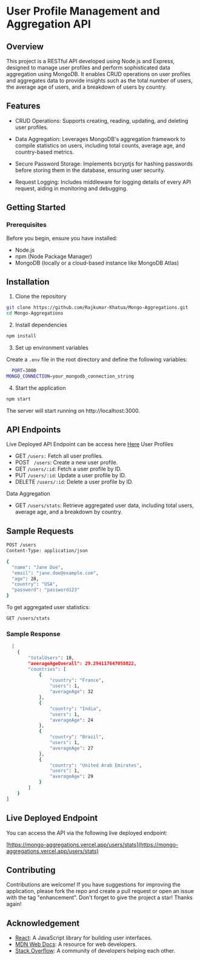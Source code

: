 # User Profile Management and Aggregation API

## Overview

This project is a RESTful API developed using Node.js and Express, designed to manage user profiles and perform sophisticated data aggregation using MongoDB. It enables CRUD operations on user profiles and aggregates data to provide insights such as the total number of users, the average age of users, and a breakdown of users by country.

## Features

- CRUD Operations: Supports creating, reading, updating, and deleting user profiles.

- Data Aggregation: Leverages MongoDB's aggregation framework to compile statistics on users, including total counts, average age, and country-based metrics.

- Secure Password Storage: Implements bcryptjs for hashing passwords before storing them in the database, ensuring user security.

- Request Logging: Includes middleware for logging details of every API request, aiding in monitoring and debugging.

## Getting Started

### Prerequisites

Before you begin, ensure you have installed:

- Node.js
- npm (Node Package Manager)
- MongoDB (locally or a cloud-based instance like MongoDB Atlas)

## Installation

1. Clone the repository

```bash
git clone https://github.com/Rajkumar-Khatua/Mongo-Aggregations.git
cd Mongo-Aggregations
```

2. Install dependencies

```bash
npm install
```

3. Set up environment variables

Create a `.env` file in the root directory and define the following variables:

```bash
  PORT=3000
MONGO_CONNECTION=your_mongodb_connection_string
```

4. Start the application

```bash
npm start
```

The server will start running on http://localhost:3000.

## API Endpoints

Live Deployed API Endpoint can be access here [Here]('https://mongo-aggregations.vercel.app/users/stats')
User Profiles

- GET `/users:` Fetch all user profiles.
- POST ` /users`: Create a new user profile.
- GET `/users/:id`: Fetch a user profile by ID.
- PUT `/users/:id`: Update a user profile by ID.
- DELETE `/users/:id`: Delete a user profile by ID.

Data Aggregation

- GET `/users/stats`: Retrieve aggregated user data, including total users, average age, and a breakdown by country.

## Sample Requests

```bash
POST /users
Content-Type: application/json

{
  "name": "Jane Doe",
  "email": "jane.doe@example.com",
  "age": 28,
  "country": "USA",
  "password": "password123"
}
```

To get aggregated user statistics:

```bash
GET /users/stats
```

### Sample Response

```bash
  [
    {
        "totalUsers": 18,
        "averageAgeOverall": 29.294117647058822,
        "countries": [
            {
                "country": "France",
                "users": 1,
                "averageAge": 32
            },
            {
                "country": "India",
                "users": 1,
                "averageAge": 24
            },
            {
                "country": "Brazil",
                "users": 1,
                "averageAge": 27
            },
            {
                "country": "United Arab Emirates",
                "users": 1,
                "averageAge": 29
            }
        ]
    }
]
```

## Live Deployed Endpoint

You can access the API via the following live deployed endpoint:

[https://mongo-aggregations.vercel.app/users/stats](https://mongo-aggregations.vercel.app/users/stats)

## Contributing

Contributions are welcome! If you have suggestions for improving the application, please fork the repo and create a pull request or open an issue with the tag "enhancement". Don't forget to give the project a star! Thanks again!

## Acknowledgement

- [React](https://reactjs.org/): A JavaScript library for building user interfaces.
- [MDN Web Docs](https://developer.mozilla.org/en-US/): A resource for web developers.
- [Stack Overflow](https://stackoverflow.com/): A community of developers helping each other.

